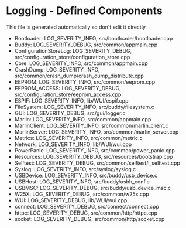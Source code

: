 # Logging - Defined Components
This file is generated automatically so don't edit it directly

- Bootloader: LOG_SEVERITY_INFO, src/bootloader/bootloader.cpp
- Buddy: LOG_SEVERITY_DEBUG, src/common/appmain.cpp
- ConfigurationStoreLog: LOG_SEVERITY_DEBUG, src/configuration_store/configuration_store.cpp
- Core: LOG_SEVERITY_INFO, src/common/appmain.cpp
- CrashDump: LOG_SEVERITY_INFO, src/common/crash_dump/crash_dump_distribute.cpp
- EEPROM: LOG_SEVERITY_INFO, src/common/eeprom.cpp
- EEPROM_ACCESS: LOG_SEVERITY_DEBUG, src/configuration_store/eeprom_access.cpp
- ESPIF: LOG_SEVERITY_INFO, lib/WUI/espif.cpp
- FileSystem: LOG_SEVERITY_INFO, src/buddy/filesystem.c
- GUI: LOG_SEVERITY_DEBUG, src/gui/logger.c
- Marlin: LOG_SEVERITY_INFO, src/common/appmain.cpp
- MarlinClient: LOG_SEVERITY_INFO, src/common/marlin_client.c
- MarlinServer: LOG_SEVERITY_INFO, src/common/marlin_server.cpp
- Metrics: LOG_SEVERITY_INFO, src/common/metric.c
- Network: LOG_SEVERITY_INFO, lib/WUI/wui.cpp
- PowerPanic: LOG_SEVERITY_INFO, src/common/power_panic.cpp
- Resources: LOG_SEVERITY_DEBUG, src/resources/bootstrap.cpp
- Selftest: LOG_SEVERITY_DEBUG, src/common/selftest/i_selftest.cpp
- Syslog: LOG_SEVERITY_INFO, src/syslog/syslog.c
- USBDevice: LOG_SEVERITY_INFO, src/buddy/usb_device.c
- USBHost: LOG_SEVERITY_INFO, src/buddy/usbh_conf.c
- USBMSC: LOG_SEVERITY_DEBUG, src/buddy/usb_device_msc.c
- W25X: LOG_SEVERITY_DEBUG, src/common/w25x.cpp
- WUI: LOG_SEVERITY_DEBUG, lib/WUI/wui.cpp
- connect: LOG_SEVERITY_DEBUG, src/connect/connect.cpp
- httpc: LOG_SEVERITY_DEBUG, src/common/http/httpc.cpp
- socket: LOG_SEVERITY_DEBUG, src/common/http/socket.cpp
